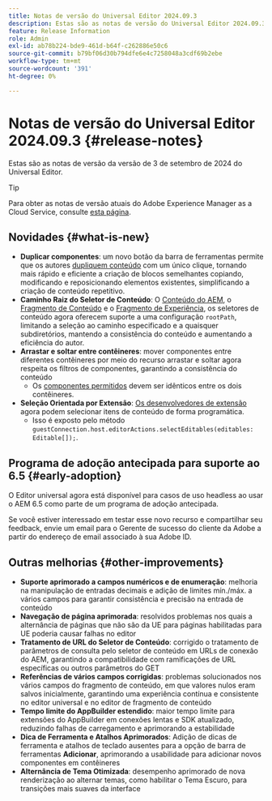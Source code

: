 ```yaml
---
title: Notas de versão do Universal Editor 2024.09.3
description: Estas são as notas de versão do Universal Editor 2024.09.3.
feature: Release Information
role: Admin
exl-id: ab78b224-bde9-461d-b64f-c262886e50c6
source-git-commit: b79bf06d30b794dfe6e4c7258048a3cdf69b2ebe
workflow-type: tm+mt
source-wordcount: '391'
ht-degree: 0%

---
```


# Notas de versão do Universal Editor 2024.09.3 {#release-notes}

Estas são as notas de versão da versão de 3 de setembro de 2024 do Universal Editor.

>[!TIP]
>
>Para obter as notas de versão atuais do Adobe Experience Manager as a Cloud Service, consulte [esta página](/help/release-notes/release-notes-cloud/release-notes-current.md).

## Novidades {#what-is-new}

* **Duplicar componentes**: um novo botão da barra de ferramentas permite que os autores [dupliquem conteúdo](/help/sites-cloud/authoring/universal-editor/authoring.md#duplicating-components) com um único clique, tornando mais rápido e eficiente a criação de blocos semelhantes copiando, modificando e reposicionando elementos existentes, simplificando a criação de conteúdo repetitivo.
* **Caminho Raiz do Seletor de Conteúdo**: O [Conteúdo do AEM](/help/implementing/universal-editor/field-types.md#aem-content), o [Fragmento de Conteúdo](/help/implementing/universal-editor/field-types.md#content-fragment) e o [Fragmento de Experiência](/help/implementing/universal-editor/field-types.md#experience-fragment), os seletores de conteúdo agora oferecem suporte a uma configuração `rootPath`, limitando a seleção ao caminho especificado e a quaisquer subdiretórios, mantendo a consistência do conteúdo e aumentando a eficiência do autor.
* **Arrastar e soltar entre contêineres**: mover componentes entre diferentes contêineres por meio do recurso arrastar e soltar agora respeita os filtros de componentes, garantindo a consistência do conteúdo
   * Os [componentes permitidos](/help/implementing/universal-editor/filtering.md) devem ser idênticos entre os dois contêineres.
* **Seleção Orientada por Extensão**: [Os desenvolvedores de extensão](/help/implementing/universal-editor/extending.md) agora podem selecionar itens de conteúdo de forma programática.
   * Isso é exposto pelo método `guestConnection.host.editorActions.selectEditables(editables: Editable[]);`.

## Programa de adoção antecipada para suporte ao 6.5 {#early-adoption}

O Editor universal agora está disponível para casos de uso headless ao usar o AEM 6.5 como parte de um programa de adoção antecipada.

Se você estiver interessado em testar esse novo recurso e compartilhar seu feedback, envie um email para o Gerente de sucesso do cliente da Adobe a partir do endereço de email associado à sua Adobe ID.

## Outras melhorias {#other-improvements}

* **Suporte aprimorado a campos numéricos e de enumeração**: melhoria na manipulação de entradas decimais e adição de limites mín./máx. a vários campos para garantir consistência e precisão na entrada de conteúdo
* **Navegação de página aprimorada**: resolvidos problemas nos quais a alternância de páginas que não são da UE para páginas habilitadas para UE poderia causar falhas no editor
* **Tratamento de URL do Seletor de Conteúdo**: corrigido o tratamento de parâmetros de consulta pelo seletor de conteúdo em URLs de conexão do AEM, garantindo a compatibilidade com ramificações de URL específicas ou outros parâmetros do GET
* **Referências de vários campos corrigidas**: problemas solucionados nos vários campos do fragmento de conteúdo, em que valores nulos eram salvos inicialmente, garantindo uma experiência contínua e consistente no editor universal e no editor de fragmento de conteúdo
* **Tempo limite do AppBuilder estendido**: maior tempo limite para extensões do AppBuilder em conexões lentas e SDK atualizado, reduzindo falhas de carregamento e aprimorando a estabilidade
* **Dica de Ferramenta e Atalhos Aprimorados**: Adição de dicas de ferramenta e atalhos de teclado ausentes para a opção de barra de ferramentas **Adicionar**, aprimorando a usabilidade para adicionar novos componentes em contêineres
* **Alternância de Tema Otimizada**: desempenho aprimorado de nova renderização ao alternar temas, como habilitar o Tema Escuro, para transições mais suaves da interface
